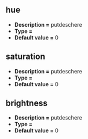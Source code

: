 ## hue
* **Description =** putdeschere
* **Type =** [](https://api.haxeflixel.com/Float.html)
* **Default value =** 0

## saturation
* **Description =** putdeschere
* **Type =** [](https://api.haxeflixel.com/Float.html)
* **Default value =** 0

## brightness
* **Description =** putdeschere
* **Type =** [](https://api.haxeflixel.com/Float.html)
* **Default value =** 0

